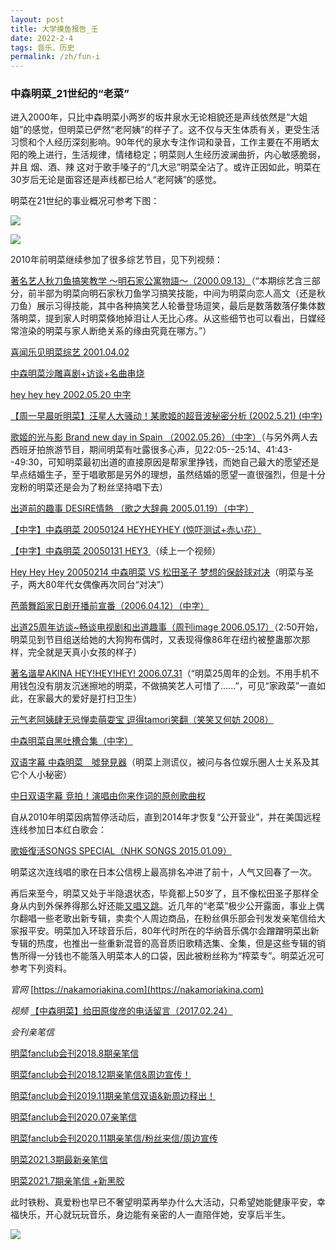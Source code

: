 ```yaml
---
layout: post
title: 大学摸鱼报告_壬
date: 2022-2-4
tags: 音乐、历史
permalink: /zh/fun-i
---
```


### 中森明菜_21世纪的“老菜”

进入2000年，只比中森明菜小两岁的坂井泉水无论相貌还是声线依然是“大姐姐”的感觉，但明菜已俨然“老阿姨”的样子了。这不仅与天生体质有关，更受生活习惯和个人经历深刻影响。90年代的泉水专注作词和录音，工作主要在不用晒太阳的晚上进行，生活规律，情绪稳定；明菜则人生经历波澜曲折，内心敏感脆弱，并且 烟、酒、辣 这对于歌手嗓子的“几大忌”明菜全沾了。或许正因如此，明菜在30岁后无论是面容还是声线都已给人“老阿姨”的感觉。

明菜在21世纪的事业概况可参考下图：

![](https://cdn.jsdelivr.net/gh/Robert1037/rsc/img/akina16.png)

![](https://cdn.jsdelivr.net/gh/Robert1037/rsc/img/akina17.png)

2010年前明菜继续参加了很多综艺节目，见下列视频：

[著名艺人秋刀鱼搞笑教学 ～明石家公寓物語～（2000.09.13）](https://www.bilibili.com/video/BV16x411W7Wc)（“本期综艺含三部分，前半部为明菜向明石家秋刀鱼学习搞笑技能，中间为明菜向恋人高文（还是秋刀鱼）展示习得技能，其中各种搞笑艺人轮番登场逗笑，最后是数落数落仔集体数落明菜，提到家人时明菜倏地掉泪让人无比心疼。从这些细节也可以看出，日媒经常渲染的明菜与家人断绝关系的缘由究竟在哪方。”）

[喜闻乐见明菜综艺 2001.04.02](https://www.bilibili.com/video/BV1aW411Z71n)

[中森明菜沙雕喜剧+访谈+名曲串烧](https://www.bilibili.com/video/BV1dU4y1u7TP)

[hey hey hey 2002.05.20 中字](https://www.bilibili.com/video/BV1Wt41197qN)

[【周一早晨听明菜】汪星人大骚动！某歌姬的超音波秘密分析 (2002.5.21) (中字)](https://www.bilibili.com/video/BV1Ho4y1U7Uu)

[歌姬的光与影 Brand new day in Spain （2002.05.26）（中字）](https://www.bilibili.com/video/BV1Qx411574x)（与另外两人去西班牙拍旅游节目，期间明菜有吐露很多心声，见22:05--25:14、41:43--49:30，可知明菜最初出道的直接原因是帮家里挣钱，而她自己最大的愿望还是早点结婚生子，至于唱歌那是另外的理想，虽然结婚的愿望一直很强烈，但是十分宠粉的明菜还是会为了粉丝坚持唱下去）

[出道前的趣事 DESIRE情熱 （歌之大辞典 2005.01.19）（中字）](https://www.bilibili.com/video/BV1pp4y167gU)

[【中字】中森明菜 20050124 HEYHEYHEY (惊吓测试+赤い花）](https://www.bilibili.com/video/BV1bx41177kj)

[【中字】中森明菜 20050131 HEY3 ](https://www.bilibili.com/video/av15826567)（续上一个视频）

[Hey Hey Hey 20050214 中森明菜 VS 松田圣子 梦想的保龄球对决](https://www.bilibili.com/video/av12879841)（明菜与圣子，两大80年代女偶像再次同台“对决”）

[芭蕾舞蹈家日剧开播前宣番（2006.04.12）（中字）](https://www.bilibili.com/video/BV1sb411F7hY)

[出道25周年访谈~畅谈电视剧和出道趣事（周刊image 2006.05.17）](https://www.bilibili.com/video/BV1Ek4y1275H)（2:50开始，明菜见到节目组送给她的大狗狗布偶时，又表现得像86年在纽约被整蛊那次那样，完全就是天真小女孩的样子）

[著名谐星AKINA HEY!HEY!HEY! 2006.07.31](https://www.bilibili.com/video/BV1sx411G7et)（“明菜25周年的企划。不用手机不用钱包没有朋友沉迷擦地的明菜，不做搞笑艺人可惜了......”，可见“家政菜”一直如此，在家最大的爱好是打扫卫生）

[元气老阿姨肆无忌惮卖萌耍宝 逗得tamori笑翻（笑笑又何妨 2008）](https://www.bilibili.com/video/BV1zp411Z7Lj)

[中森明菜自黑吐槽合集（中字）](https://www.bilibili.com/video/BV1w64y1z7qX)

[双语字幕 中森明菜　噓発見器](https://www.bilibili.com/video/BV1G34y1o7Nz)（明菜上测谎仪，被问与各位娱乐圈人士关系及其它个人小秘密）

[中日双语字幕 竞拍！演唱由你来作词的原创歌曲权](https://www.bilibili.com/video/BV1ML411W716)

自从2010年明菜因病暂停活动后，直到2014年才恢复“公开营业”，并在美国远程连线参加日本红白歌会：

[歌姫復活SONGS SPECIAL（NHK SONGS 2015.01.09）](https://www.bilibili.com/video/BV1Rs411v7iW)

明菜这次连线唱的歌在日本公信榜上最高排名冲进了前十，人气又回春了一次。

再后来至今，明菜又处于半隐退状态，毕竟都上50岁了，且不像松田圣子那样全身从内到外保养得那么好还能[又唱又跳](https://www.bilibili.com/video/BV1by4y1x77F)。近几年的“老菜”极少公开露面，事业上偶尔翻唱一些老歌出新专辑，卖卖个人周边商品，在粉丝俱乐部会刊发发亲笔信给大家报平安。明菜加入环球音乐后，80年代时所在的华纳音乐偶尔会蹭蹭明菜出新专辑的热度，也推出一些重新混音的高音质旧歌精选集、全集，但是这些专辑的销售所得一分钱也不能落入明菜本人的口袋，因此被粉丝称为“榨菜专”。明菜近况可参考下列资料。

*官网* [https://nakamoriakina.com](https://nakamoriakina.com)

*视频* [【中森明菜】给田原俊彦的电话留言（2017.02.24）](https://www.bilibili.com/video/BV1qx411s7CB)

*会刊亲笔信*

[明菜fanclub会刊2018.8期亲笔信](https://www.bilibili.com/read/cv880524)

[明菜fanclub会刊2018.12期亲笔信&周边宣传！](https://www.bilibili.com/read/cv1731247)

[明菜fanclub会刊2019.11期亲笔信双语&新周边释出！](https://www.bilibili.com/read/cv4035108)

[明菜fanclub会刊2020.07亲笔信](https://www.bilibili.com/read/cv6883473)

[明菜fanclub会刊2020.11期亲笔信/粉丝来信/周边宣传](https://www.bilibili.com/read/cv8397088)

[明菜2021.3期最新亲笔信](https://www.bilibili.com/read/cv10162269)

[明菜2021.7期亲笔信 +新黑胶](https://www.bilibili.com/read/cv12104592)

此时铁粉、真爱粉也早已不奢望明菜再举办什么大活动，只希望她能健康平安，幸福快乐，开心就玩玩音乐，身边能有亲密的人一直陪伴她，安享后半生。

![](https://cdn.jsdelivr.net/gh/Robert1037/rsc/img/akina18.webp)
